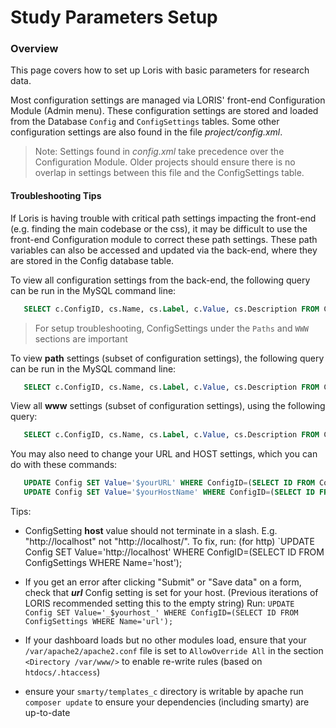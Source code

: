 
# Study Parameters Setup

### Overview
This page covers how to set up Loris with basic parameters for research data. 

Most configuration settings are managed via LORIS' front-end Configuration Module (Admin menu). These configuration settings are stored and loaded from the Database `Config` and `ConfigSettings` tables. Some other configuration settings are also found in the file _project/config.xml_.  

  > Note: Settings found in _config.xml_ take precedence over the Configuration Module.  Older projects should ensure there is no overlap in settings between this file and the ConfigSettings table.


#### Troubleshooting Tips

   If Loris is having trouble with critical path settings impacting the front-end (e.g. finding the main codebase or the css), it may be difficult to use the front-end Configuration module to correct these path settings.  These path variables can also be accessed and updated via the back-end, where they are stored in the Config database table.  

   To view all configuration settings from the back-end, the following query can be run in the MySQL command line: 
   
   ```sql
      SELECT c.ConfigID, cs.Name, cs.Label, c.Value, cs.Description FROM Config c LEFT JOIN ConfigSettings cs ON (cs.ID=c.ConfigID);
   ```

> For setup troubleshooting, ConfigSettings under the `Paths` and `WWW` sections are important

To view **path** settings (subset of configuration settings), the following query can be run in the MySQL command line: 

   ```sql
      SELECT c.ConfigID, cs.Name, cs.Label, c.Value, cs.Description FROM Config c LEFT JOIN ConfigSettings cs ON (c.ConfigID = cs.ID) JOIN ConfigSettings csp ON (cs.Parent = csp.ID) WHERE csp.Name = 'paths';
   ```

View all **www** settings (subset of configuration settings), using the following query: 
   
   ```sql
      SELECT c.ConfigID, cs.Name, cs.Label, c.Value, cs.Description FROM Config c LEFT JOIN ConfigSettings cs ON (c.ConfigID = cs.ID) JOIN ConfigSettings csp ON (cs.Parent = csp.ID) WHERE csp.Name = 'www';
   ```

   You may also need to change your URL and HOST settings, which you can do with these commands:
   
   ```sql
      UPDATE Config SET Value='$yourURL' WHERE ConfigID=(SELECT ID FROM ConfigSettings WHERE Name='url');
      UPDATE Config SET Value='$yourHostName' WHERE ConfigID=(SELECT ID FROM ConfigSettings WHERE Name='host');
   ```

Tips: 

 - ConfigSetting **host** value should not terminate in a slash.  E.g. "http://localhost" not "http://localhost/". To fix, run: (for http) 
`UPDATE Config SET Value='http://localhost' WHERE ConfigID=(SELECT ID FROM ConfigSettings WHERE Name='host');

 - If you get an error after clicking "Submit" or "Save data" on a form, check that ***url*** Config setting is set for your host. (Previous iterations of LORIS recommended setting this to the empty string)  Run: `UPDATE Config SET Value='_$yourhost_' WHERE ConfigID=(SELECT ID FROM ConfigSettings WHERE Name='url');`
 
 - If your dashboard loads but no other modules load, ensure that your `/var/apache2/apache2.conf` file is set to `AllowOverride All` in the section `<Directory /var/www/>` to enable re-write rules (based on `htdocs/.htaccess`)
 
 - ensure your `smarty/templates_c` directory is writable by apache run `composer update` to ensure your dependencies (including smarty) are up-to-date
